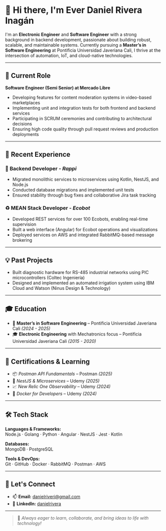 # 👋 Hi there, I'm Ever Daniel Rivera Inagán

I'm an **Electronic Engineer** and **Software Engineer** with a strong background in backend development, passionate about building robust, scalable, and maintainable systems. Currently pursuing a **Master’s in Software Engineering** at Pontificia Universidad Javeriana Cali, I thrive at the intersection of automation, IoT, and cloud-native technologies.

---

## 🔭 Current Role

**Software Engineer (Semi Senior) at Mercado Libre**  
- Developing features for content moderation systems in video-based marketplaces  
- Implementing unit and integration tests for both frontend and backend services  
- Participating in SCRUM ceremonies and contributing to architectural decisions  
- Ensuring high code quality through pull request reviews and production deployments  

---

## 🧠 Recent Experience

### 🛒 **Backend Developer** - *Rappi*  
- Migrated monolithic services to microservices using Kotlin, NestJS, and Node.js  
- Conducted database migrations and implemented unit tests  
- Ensured stability through bug fixes and collaborative Jira task tracking  

### ♻️ **MEAN Stack Developer** - *Ecobot*  
- Developed REST services for over 100 Ecobots, enabling real-time supervision  
- Built a web interface (Angular) for Ecobot operations and visualizations  
- Deployed services on AWS and integrated RabbitMQ-based message brokering  

---

## 💡 Past Projects

- Built diagnostic hardware for RS-485 industrial networks using PIC microcontrollers (Coltec Ingeniería)  
- Designed and implemented an automated irrigation system using IBM Cloud and Watson (Ninus Design & Technology)

---

## 🎓 Education

- 📘 **Master’s in Software Engineering** – Pontificia Universidad Javeriana Cali *(2024 - 2025)*  
- 🎓 **Electronic Engineering** with Mechatronics focus – Pontificia Universidad Javeriana Cali *(2015 - 2020)*  

---

## 🌱 Certifications & Learning

- 📦 *Postman API Fundamentals* – Postman *(2025)*  
- 🔧 *NestJS & Microservices* – Udemy *(2025)*  
- 📈 *New Relic One Observability* – Udemy *(2024)*  
- 🐳 *Docker for Developers* – Udemy *(2024)*  

---

## 🛠️ Tech Stack

**Languages & Frameworks:**  
Node.js · Golang · Python · Angular · NestJS · Jest · Kotlin  

**Databases:**  
MongoDB · PostgreSQL  

**Tools & DevOps:**  
Git · GitHub · Docker · RabbitMQ · Postman · AWS  

---

## 💬 Let's Connect

- 📫 **Email:** danielriveri@gmail.com  
- 💼 **LinkedIn:** [danielrivera](https://www.linkedin.com/in/daniel-rivera-303988161/)

---

> 🚀 *Always eager to learn, collaborate, and bring ideas to life with technology!*
